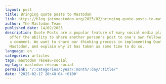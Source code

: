```yaml
---
layout: post
title: Bringing quote posts to Mastodon
link: https://blog.joinmastodon.org/2025/02/bringing-quote-posts-to-mastodon
author: The Mastodon Team
published_date: 14/02/2025
description: Quote Posts are a popular feature of many social media platforms. They
  offer the ability to share another person's post to one's own followers, while adding
  a comment. We want to share our thinking process in implementing Quote Posts in
  Mastodon, and explain why it has taken us some time to do so.
language: en
categories: articles
tags: mastodon réseau-social
og-tags: mastodon réseau-social
permalink: "/:categories/:year/:month/:day/:title/"
date: '2025-02-17 20:48:04 +0100'
---
```

